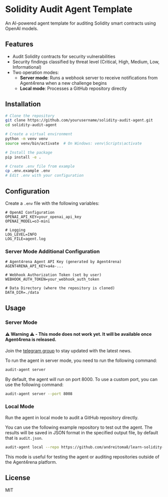 # Solidity Audit Agent Template

An AI-powered agent template for auditing Solidity smart contracts using OpenAI models.

## Features

- Audit Solidity contracts for security vulnerabilities
- Security findings classified by threat level (Critical, High, Medium, Low, Informational)
- Two operation modes:
  - **Server mode**: Runs a webhook server to receive notifications from Agent4rena when a new challenge begins
  - **Local mode**: Processes a GitHub repository directly

## Installation

```bash
# Clone the repository
git clone https://github.com/yourusername/solidity-audit-agent.git
cd solidity-audit-agent

# Create a virtual environment
python -m venv venv
source venv/bin/activate  # On Windows: venv\Scripts\activate

# Install the package
pip install -e .

# Create .env file from example
cp .env.example .env
# Edit .env with your configuration
```

## Configuration

Create a `.env` file with the following variables:

```
# OpenAI Configuration
OPENAI_API_KEY=your_openai_api_key
OPENAI_MODEL=o3-mini

# Logging
LOG_LEVEL=INFO
LOG_FILE=agent.log
```

### Server Mode Additional Configuration
```
# Agent4rena Agent API Key (generated by Agent4rena)
AGENT4RENA_API_KEY=a4a-...

# Webhook Authorization Token (set by user)
WEBHOOK_AUTH_TOKEN=your_webhook_auth_token

# Data Directory (where the repository is cloned)
DATA_DIR=./data
```

## Usage

### Server Mode

#### ⚠️ Warning ⚠️ - This mode does not work yet. It will be available once Agent4rena is released.

Join the [telegram group](https://t.me/agent4rena) to stay updated with the latest news.

To run the agent in server mode, you need to run the following command:

```bash
audit-agent server
```

By default, the agent will run on port 8000. To use a custom port, you can use the following command:

```bash
audit-agent server --port 8008
```

### Local Mode

Run the agent in local mode to audit a GitHub repository directly.

You can use the following example repository to test out the agent. The results will be saved in JSON format in the specified output file, by default that is `audit.json`.

```bash
audit-agent local --repo https://github.com/andreitoma8/learn-solidity-hacks.git --output audit.json
```

This mode is useful for testing the agent or auditing repositories outside of the Agent4rena platform.

## License

MIT 